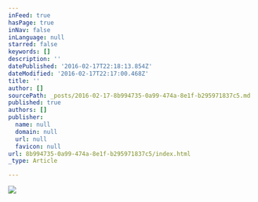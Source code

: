 ```yaml
---
inFeed: true
hasPage: true
inNav: false
inLanguage: null
starred: false
keywords: []
description: ''
datePublished: '2016-02-17T22:18:13.854Z'
dateModified: '2016-02-17T22:17:00.468Z'
title: ''
author: []
sourcePath: _posts/2016-02-17-8b994735-0a99-474a-8e1f-b295971837c5.md
published: true
authors: []
publisher:
  name: null
  domain: null
  url: null
  favicon: null
url: 8b994735-0a99-474a-8e1f-b295971837c5/index.html
_type: Article

---
```

![](https://s3-us-west-2.amazonaws.com/the-grid-img/p/4bde97cb2aafc5c0d959d5b3dc417f954727538f.jpg)